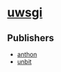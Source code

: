 # [uwsgi](https://pypi.org/project/uwsgi)



## Publishers
- [anthon](https://pypi.org/user/anthon)
- [unbit](https://pypi.org/user/unbit)

